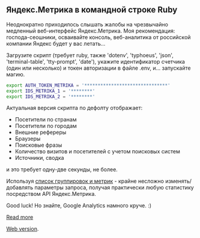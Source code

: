 ## Яндекс.Метрика в командной строке Ruby

Неоднократно приходилось слышать жалобы на чрезвычайно медленный веб-интерфейс Яндекс.Метрика. Моя рекомендация: господа-сеошники, осваивайте консоль, веб-аналитика от российской компании Яндекс будет у вас летать...

Загрузите скрипт (требует ruby, также 'dotenv', 'typhoeus', 'json', 'terminal-table', 'tty-prompt', 'date'), укажите идентификатор счетчика (один или несколько) и токен авторизации в файле .env, и... запускайте магию.

```bash
export AUTH_TOKEN_METRIKA = '*******************************'
export IDS_METRIKA_1 = '********'
export IDS_METRIKA_2 = '********'
```

Актуальная версия скрипта по дефолту отображает:

* Посетители по странам
* Посетители по городам
* Внешние рефереры
* Браузеры
* Поисковые фразы
* Количество визитов и посетителей с учетом поисковых систем
* Источники, сводка

и это требует одну-две секунды, не более.

Используя [список группировок и метрик](https://yandex.ru/dev/metrika/doc/api2/api_v1/attrandmetr/dim_all-docpage) - крайне несложно изменять/добавлять параметры запроса, получая практически любую статистику посредством API Яндекс.Метрика.

Good luck! Но знайте, Google Analytics намного круче. :)

[Read more](https://masterpro.ws/api-yandex-metrica-ruby)

[Web version](https://masterpro.herokuapp.com/yametrica).
